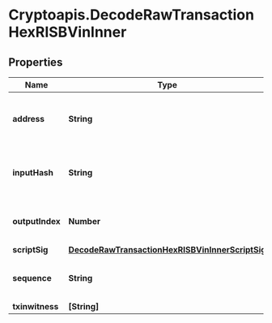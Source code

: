 # Cryptoapis.DecodeRawTransactionHexRISBVinInner

## Properties

Name | Type | Description | Notes
------------ | ------------- | ------------- | -------------
**address** | **String** | Represents the address which send/receive the amount. | [optional] 
**inputHash** | **String** | Represents the transaction inputs&#39; indentifier. | [optional] 
**outputIndex** | **Number** | Represents the output of a transaction. | [optional] 
**scriptSig** | [**DecodeRawTransactionHexRISBVinInnerScriptSig**](DecodeRawTransactionHexRISBVinInnerScriptSig.md) |  | 
**sequence** | **String** | Represents the script sequence number. | [optional] 
**txinwitness** | **[String]** |  | [optional] 


